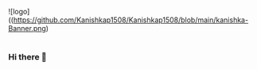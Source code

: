 ![logo]((https://github.com/Kanishkap1508/Kanishkap1508/blob/main/kanishka-Banner.png)
<h1><span id="element"></span></h1>

### Hi there 👋

<!--
**Kanishkap1508/Kanishkap1508** is a ✨ _special_ ✨ repository because its `README.md` (this file) appears on your GitHub profile.

Here are some ideas to get you started:

- 🔭 I’m currently working on ...
- 🌱 I’m currently learning ...
- 👯 I’m looking to collaborate on ...
- 🤔 I’m looking for help with ...
- 💬 Ask me about ...
- 📫 How to reach me: ...
- 😄 Pronouns: ...
- ⚡ Fun fact: ...
-->
